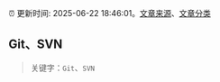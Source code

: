 :alarm_clock: 更新时间: 2025-06-22 18:46:01。[文章来源](/README.md)、[文章分类](/TAGS.md)

## Git、SVN


> 关键字：`Git`、`SVN`




